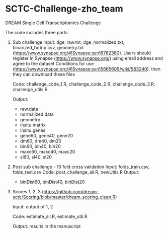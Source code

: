 # SCTC-Challenge-zho_team
DREAM Single Cell Transcriptomics Challenge 

The code includes three parts:  
1. Sub challenge
   Input: dge_raw.txt, dge_normalized.txt, binarized_bdtnp.csv, geometry.txt (https://www.synapse.org/#!Synapse:syn16782360).
   Users should register in Synapse (https://www.synapse.org/) using email address and agree to the dataset Conditions for use (https://www.synapse.org/#!Synapse:syn15665609/wiki/583240), then they can download these files
   
   Code: challenge_code_1.R, challenge_code_2.R, challenge_code_3.R, challenge_utils.R. 
   
   Output: 
   - raw.data 
   - normalized.data 
   - geometry
   - insitu.matrix
   - insitu.genes
   - gene60, gene40, gene20
   - dm60, dm40, dm20
   - bin60, bin40, bin20
   - maxc60, maxc40, maxc20
   - sl60, sl40, sl20

2. Post sub challenge - 10 fold cross validation
   Input: folds_train.csv, folds_test.csv
   Code: post_challenge_all.R, newUtils.R
   Output: 
   - binDist60, binDist40, binDist20
   
3. Scores 1, 2, 3 (https://github.com/dream-sctc/Scoring/blob/master/dream_scoring_clean.R)

   Input: output of 1, 2 
   
   Code: estimate_all.R, estimate_util.R 
   
   Output: results in the manuscript 
 
